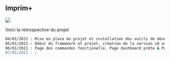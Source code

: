 ## Imprim+


<img src="https://i.imgur.com/C33GrZy_d.webp?maxwidth=760&fidelity=grand">

Voici la retrospective du projet

```bash
04/01/2021 : Mise en place du projet et installation des outils de développement
05/01/2021 : Début du framework et projet, création de la version v0 avec quelques fonctionnalitées
06/01/2021 : Page des commandes fonctionelle, Page dashboard prête & Page chiffre d'affaire en construction
07/01/2021 : /
```
